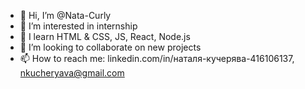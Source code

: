 - 👋 Hi, I’m @Nata-Curly
- 👀 I’m interested in internship
- 🌱 I learn HTML & CSS, JS, React, Node.js
- 💞️ I’m looking to collaborate on new projects 
- 📫 How to reach me: linkedin.com/in/наталя-кучерява-416106137, nkucheryava@gmail.com

<!---
Nata-Curly/Nata-Curly is a ✨ special ✨ repository because its `README.md` (this file) appears on your GitHub profile.
You can click the Preview link to take a look at your changes.
--->
